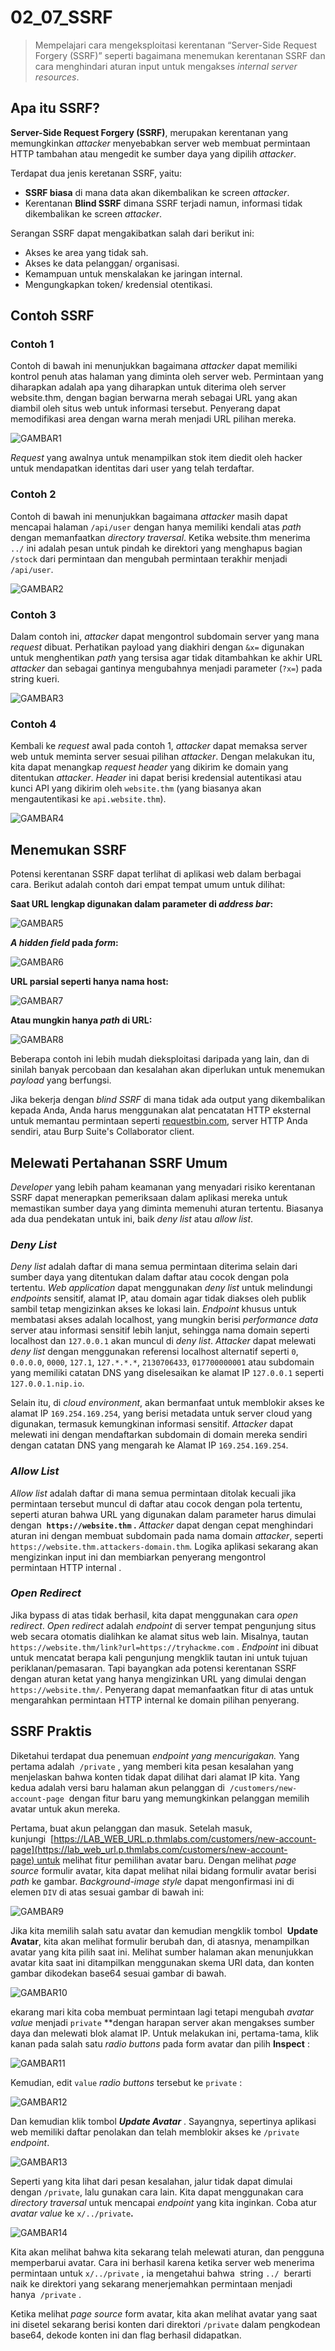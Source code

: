 # 02_07_SSRF

> Mempelajari cara mengeksploitasi kerentanan “Server-Side Request Forgery (SSRF)” seperti bagaimana menemukan kerentanan SSRF dan cara menghindari aturan input  untuk mengakses *internal server resources*.
> 

## Apa itu SSRF?

**Server-Side Request Forgery (SSRF)**, merupakan kerentanan yang memungkinkan *attacker*  menyebabkan server web membuat permintaan HTTP tambahan atau mengedit ke sumber daya yang dipilih *attacker*.

Terdapat dua jenis keretanan SSRF, yaitu:

- **SSRF biasa** di mana data akan dikembalikan ke screen *attacker*.
- Kerentanan **Blind SSRF** dimana SSRF terjadi namun, informasi tidak dikembalikan ke screen *attacker*.

Serangan SSRF dapat mengakibatkan salah dari berikut ini:

- Akses ke area yang tidak sah.
- Akses ke data pelanggan/ organisasi.
- Kemampuan untuk menskalakan ke jaringan internal.
- Mengungkapkan token/ kredensial otentikasi.

## Contoh SSRF

### Contoh 1

Contoh di bawah ini menunjukkan bagaimana *attacker* dapat memiliki kontrol penuh atas halaman yang diminta oleh server web. Permintaan yang diharapkan adalah apa yang diharapkan untuk diterima oleh server website.thm, dengan bagian berwarna merah sebagai URL yang akan diambil oleh situs web untuk informasi tersebut. Penyerang dapat memodifikasi area dengan warna merah menjadi URL pilihan mereka.

![GAMBAR1](images/02_07_01.png)

*Request*  yang awalnya untuk menampilkan stok item diedit oleh hacker untuk mendapatkan identitas dari user yang telah terdaftar.

### Contoh 2

Contoh di bawah ini menunjukkan bagaimana *attacker* masih dapat mencapai halaman `/api/user` dengan hanya memiliki kendali atas *path* dengan memanfaatkan *directory traversal*. Ketika website.thm menerima `../` ini adalah pesan untuk pindah ke direktori yang menghapus bagian `/stock` dari permintaan dan mengubah permintaan terakhir menjadi `/api/user`.

![GAMBAR2](images/02_07_02.png)

### Contoh 3

Dalam contoh ini, *attacker* dapat mengontrol subdomain server yang mana *request* dibuat. Perhatikan payload yang diakhiri dengan `&x=` digunakan untuk menghentikan *path* yang tersisa agar tidak ditambahkan ke akhir URL *attacker* dan sebagai gantinya mengubahnya menjadi parameter (`?x=`) pada string kueri.

![GAMBAR3](images/02_07_03.png)

### Contoh 4

Kembali ke *request* awal pada contoh 1, *attacker* dapat memaksa server web untuk meminta server sesuai pilihan *attacker*. Dengan melakukan itu, kita dapat menangkap *request header* yang dikirim ke domain yang ditentukan *attacker*. *Header* ini dapat berisi kredensial autentikasi atau kunci API yang dikirim oleh `website.thm` (yang biasanya akan mengautentikasi ke `api.website.thm`).

![GAMBAR4](images/02_07_04.png)

## Menemukan SSRF

Potensi kerentanan SSRF dapat terlihat di aplikasi web dalam berbagai cara. Berikut adalah contoh dari empat tempat umum untuk dilihat:

**Saat URL lengkap digunakan dalam parameter di *address bar*:**

![GAMBAR5](images/02_07_05.png)

***A hidden field* pada *form*:**

![GAMBAR6](images/02_07_06.png)

**URL parsial seperti hanya nama host:**

![GAMBAR7](images/02_07_07.png)

**Atau mungkin hanya *path* di URL:**

![GAMBAR8](images/02_07_08.png)

Beberapa contoh ini lebih mudah dieksploitasi daripada yang lain, dan di sinilah banyak percobaan dan kesalahan akan diperlukan untuk menemukan *payload* yang berfungsi.

Jika bekerja dengan *blind SSRF* di mana tidak ada output yang dikembalikan kepada Anda, Anda harus menggunakan alat pencatatan HTTP eksternal untuk memantau permintaan seperti [requestbin.com](https://requestbin.com/), server HTTP Anda sendiri, atau Burp Suite's Collaborator client.

## Melewati Pertahanan SSRF Umum

*Developer* yang lebih paham keamanan yang menyadari risiko kerentanan SSRF dapat menerapkan pemeriksaan dalam aplikasi mereka untuk memastikan sumber daya yang diminta memenuhi aturan tertentu. Biasanya ada dua pendekatan untuk ini, baik *deny list* atau *allow list*.

### ***Deny List***

*Deny list* adalah daftar di mana semua permintaan diterima selain dari sumber daya yang ditentukan dalam daftar atau cocok dengan pola tertentu. *Web application* dapat menggunakan *deny list* untuk melindungi *endpoints* sensitif, alamat IP, atau domain agar tidak diakses oleh publik sambil tetap mengizinkan akses ke lokasi lain. *Endpoint* khusus untuk membatasi akses adalah localhost, yang mungkin berisi *performance data* server atau informasi sensitif lebih lanjut, sehingga nama domain seperti localhost dan `127.0.0.1` akan muncul di *deny list*. *Attacker* dapat melewati *deny list* dengan menggunakan referensi localhost alternatif seperti `0`, `0.0.0.0`, `0000`, `127.1`, `127.*.*.*`, `2130706433`, `017700000001` atau subdomain yang memiliki catatan DNS yang diselesaikan ke alamat IP `127.0.0.1` seperti `127.0.0.1.nip.io`.

Selain itu, di *cloud environment*, akan bermanfaat untuk memblokir akses ke alamat IP `169.254.169.254`, yang berisi metadata untuk server cloud yang digunakan, termasuk kemungkinan informasi sensitif. *Attacker* dapat melewati ini dengan mendaftarkan subdomain di domain mereka sendiri dengan catatan DNS yang mengarah ke Alamat IP `169.254.169.254`.

### *Allow List*

*Allow list* adalah daftar di mana semua permintaan ditolak kecuali jika permintaan tersebut muncul di daftar atau cocok dengan pola tertentu, seperti aturan bahwa URL yang digunakan dalam parameter harus dimulai dengan  **`https://website.thm` .** *Attacker* dapat dengan cepat menghindari aturan ini dengan membuat subdomain pada nama domain *attacker*, seperti `https://website.thm.attackers-domain.thm`. Logika aplikasi sekarang akan mengizinkan input ini dan membiarkan penyerang mengontrol permintaan HTTP internal .

### ***Open Redirect***

Jika bypass di atas tidak berhasil, kita dapat menggunakan cara *open redirect*. *Open redirect* adalah *endpoint* di server tempat pengunjung situs web secara otomatis dialihkan ke alamat situs web lain. Misalnya, tautan `https://website.thm/link?url=https://tryhackme.com` . *Endpoint* ini dibuat untuk mencatat berapa kali pengunjung mengklik tautan ini untuk tujuan periklanan/pemasaran. Tapi bayangkan ada potensi kerentanan SSRF dengan aturan ketat yang hanya mengizinkan URL yang dimulai dengan `https://website.thm/`. Penyerang dapat memanfaatkan fitur di atas untuk mengarahkan permintaan HTTP internal ke domain pilihan penyerang.

## SSRF Praktis

Diketahui terdapat dua penemuan *endpoint yang mencurigakan.* Yang pertama adalah  `/private` , yang memberi kita pesan kesalahan yang menjelaskan bahwa konten tidak dapat dilihat dari alamat IP kita. Yang kedua adalah versi baru halaman akun pelanggan di  `/customers/new-account-page`  dengan fitur baru yang memungkinkan pelanggan memilih avatar untuk akun mereka.

Pertama, buat akun pelanggan dan masuk. Setelah masuk, kunjungi  [https://LAB_WEB_URL.p.thmlabs.com/customers/new-account-page](https://lab_web_url.p.thmlabs.com/customers/new-account-page) untuk melihat fitur pemilihan avatar baru. Dengan melihat *page source* formulir avatar, kita dapat melihat nilai bidang formulir avatar berisi *path* ke gambar. *Background-image style* dapat mengonfirmasi ini di elemen `DIV` di atas sesuai gambar di bawah ini:

![GAMBAR9](images/02_07_09.png)

Jika kita memilih salah satu avatar dan kemudian mengklik tombol  **Update Avatar**, kita akan melihat formulir berubah dan, di atasnya, menampilkan avatar yang kita pilih saat ini. Melihat sumber halaman akan menunjukkan avatar kita saat ini ditampilkan menggunakan skema URI data, dan konten gambar dikodekan base64 sesuai gambar di bawah.

![GAMBAR10](images/02_07_10.png)

ekarang mari kita coba membuat permintaan lagi tetapi mengubah *avatar value* menjadi `private` **dengan harapan server akan mengakses sumber daya dan melewati blok alamat IP. Untuk melakukan ini, pertama-tama, klik kanan pada salah satu *radio buttons* pada form avatar dan pilih **Inspect** :

![GAMBAR11](images/02_07_11.png)

Kemudian, edit `value` *radio buttons* tersebut ke `private` :

![GAMBAR12](images/02_07_12.png)

Dan kemudian klik tombol ***Update Avatar*** . Sayangnya, sepertinya aplikasi web memiliki daftar penolakan dan telah memblokir akses ke `/private` *endpoint*.

![GAMBAR13](images/02_07_13.png)

Seperti yang kita lihat dari pesan kesalahan, jalur tidak dapat dimulai dengan `/private`, lalu gunakan cara lain. Kita dapat menggunakan cara *directory traversal* untuk mencapai *endpoint* yang kita inginkan. Coba atur *avatar value* ke `x/../private`**.**

![GAMBAR14](images/02_07_14.png)

Kita akan melihat bahwa kita sekarang telah melewati aturan, dan pengguna memperbarui avatar. Cara ini berhasil karena ketika server web menerima permintaan untuk `x/../private` , ia mengetahui bahwa  string `../`  berarti naik ke direktori yang sekarang menerjemahkan permintaan menjadi hanya  `/private` .

Ketika melihat *page source* form avatar, kita akan melihat avatar yang saat ini disetel sekarang berisi konten dari direktori `/private` dalam pengkodean base64, dekode konten ini dan flag berhasil didapatkan.
